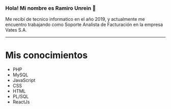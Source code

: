 ### Hola! Mi nombre es Ramiro Unrein 👋
Me recibí de tecnico informatico en el año 2019, y actualmente me encuentro trabajando
como Soporte Analista de Facturación en la empresa Vates S.A.
<hr>
<div> 
  <h1>Mis conocimientos</h1>
  <ul>
    <li>PHP</li>
    <li>MySQL</li>
    <li>JavaScript</li>
    <li>CSS</li>
    <li>HTML</li>
    <li>PL/SQL</li>
    <li>ReactJs</li>
  </ul>
</div>
<!--
**shadycjs/shadycjs** is a ✨ _special_ ✨ repository because its `README.md` (this file) appears on your GitHub profile.
